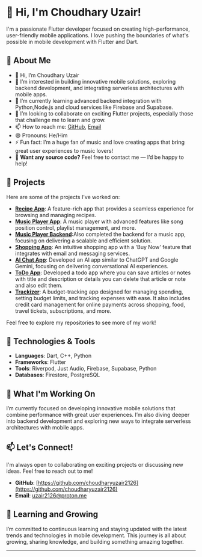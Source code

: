 # 👋 Hi, I'm Choudhary Uzair!

I'm a passionate Flutter developer focused on creating high-performance, user-friendly mobile applications. I love pushing the boundaries of what's possible in mobile development with Flutter and Dart.

## 🌟 About Me

- 👋 Hi, I’m Choudhary Uzair
- 👀 I’m interested in building innovative mobile solutions, exploring backend development, and integrating serverless architectures with mobile apps.
- 🌱 I’m currently learning advanced backend integration with Python,Node.js and cloud services like Firebase and Supabase.
- 💞️ I’m looking to collaborate on exciting Flutter projects, especially those that challenge me to learn and grow.
- 📫 How to reach me: [GitHub](https://github.com/choudharyuzair2126), [Email](mailto:uzair2126@proton.me)
- 😄 Pronouns: He/Him
- ⚡ Fun fact: I’m a huge fan of music and love creating apps that bring great user experiences to music lovers!
- 💬 **Want any source code?** Feel free to contact me — I’d be happy to help!

## 🌟 Projects

Here are some of the projects I've worked on:

- **[Recipe App](https://github.com/choudharyuzair2126/Recipies-App)**: A feature-rich app that provides a seamless experience for browsing and managing recipes.
- **[Music Player App](https://github.com/choudharyuzair2126/Music_App-Client_Side)**: A music player with advanced features like song position control, playlist management, and more.
- **[Music Player Backend](https://github.com/choudharyuzair2126/Music_App-Server_Side)**:Also completed the backend for a music app, focusing on delivering a scalable and efficient solution.
- **[Shopping App](https://github.com/choudharyuzair2126/Shopping_App-with-Firebase)**: An intuitive shopping app with a 'Buy Now' feature that integrates with email and messaging services.
- **[AI Chat App](https://github.com/choudharyuzair2126/Gemini-Ai)**: Developed an AI app similar to ChatGPT and Google Gemini, focusing on delivering conversational AI experiences.
- **[ToDo App](https://github.com/choudharyuzair2126/Todo-App-With-Firebase)**: Developed a todo app where you can save articles or notes with title and description or details you can delete that article or note and also edit them.
- **[Trackizer](https://github.com/choudharyuzair2126/Trackizer)**: A budget-tracking app designed for managing spending, setting budget limits, and tracking expenses with ease. It also includes credit card management for online payments across shopping, food, travel tickets, subscriptions, and more.


Feel free to explore my repositories to see more of my work!

## 🔧 Technologies & Tools

- **Languages**: Dart, C++, Python
- **Frameworks**: Flutter
- **Tools**: Riverpod, Just Audio, Firebase, Supabase, Python
- **Databases**: Firestore, PostgreSQL

## 🚀 What I'm Working On

I’m currently focused on developing innovative mobile solutions that combine performance with great user experiences. I’m also diving deeper into backend development and exploring new ways to integrate serverless architectures with mobile apps.

## 📫 Let's Connect!

I'm always open to collaborating on exciting projects or discussing new ideas. Feel free to reach out to me!

- **GitHub**: [https://github.com/choudharyuzair2126](https://github.com/choudharyuzair2126)
- **Email**: [uzair2126@proton.me](mailto:uzair2126@proton.me)

## 🌱 Learning and Growing

I’m committed to continuous learning and staying updated with the latest trends and technologies in mobile development. This journey is all about growing, sharing knowledge, and building something amazing together.

---

<!---
choudharyuzair2126/choudharyuzair2126 is a ✨ special ✨ repository because its `README.md` (this file) appears on your GitHub profile.
You can click the Preview link to take a look at your changes.
--->
